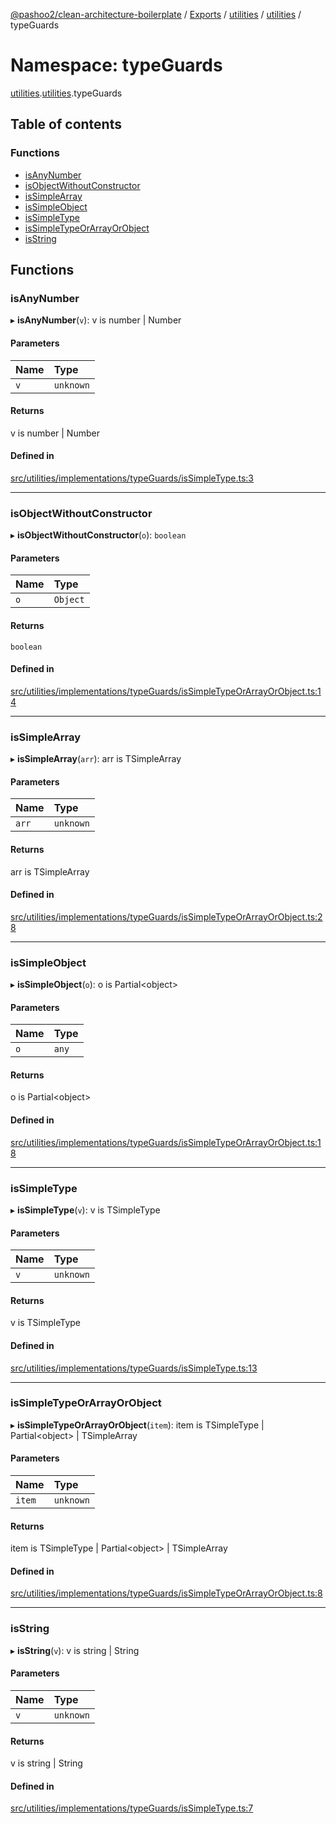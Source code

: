 [@pashoo2/clean-architecture-boilerplate](../README.md) / [Exports](../modules.md) / [utilities](utilities.md) / [utilities](utilities.utilities-1.md) / typeGuards

# Namespace: typeGuards

[utilities](utilities.md).[utilities](utilities.utilities-1.md).typeGuards

## Table of contents

### Functions

- [isAnyNumber](utilities.utilities-1.typeguards.md#isanynumber)
- [isObjectWithoutConstructor](utilities.utilities-1.typeguards.md#isobjectwithoutconstructor)
- [isSimpleArray](utilities.utilities-1.typeguards.md#issimplearray)
- [isSimpleObject](utilities.utilities-1.typeguards.md#issimpleobject)
- [isSimpleType](utilities.utilities-1.typeguards.md#issimpletype)
- [isSimpleTypeOrArrayOrObject](utilities.utilities-1.typeguards.md#issimpletypeorarrayorobject)
- [isString](utilities.utilities-1.typeguards.md#isstring)

## Functions

### isAnyNumber

▸ **isAnyNumber**(`v`): v is number \| Number

#### Parameters

| Name | Type |
| :------ | :------ |
| `v` | `unknown` |

#### Returns

v is number \| Number

#### Defined in

[src/utilities/implementations/typeGuards/isSimpleType.ts:3](https://github.com/pashoo2/clean-architecture-boilerplate/blob/5d0a725/src/utilities/implementations/typeGuards/isSimpleType.ts#L3)

___

### isObjectWithoutConstructor

▸ **isObjectWithoutConstructor**(`o`): `boolean`

#### Parameters

| Name | Type |
| :------ | :------ |
| `o` | `Object` |

#### Returns

`boolean`

#### Defined in

[src/utilities/implementations/typeGuards/isSimpleTypeOrArrayOrObject.ts:14](https://github.com/pashoo2/clean-architecture-boilerplate/blob/5d0a725/src/utilities/implementations/typeGuards/isSimpleTypeOrArrayOrObject.ts#L14)

___

### isSimpleArray

▸ **isSimpleArray**(`arr`): arr is TSimpleArray

#### Parameters

| Name | Type |
| :------ | :------ |
| `arr` | `unknown` |

#### Returns

arr is TSimpleArray

#### Defined in

[src/utilities/implementations/typeGuards/isSimpleTypeOrArrayOrObject.ts:28](https://github.com/pashoo2/clean-architecture-boilerplate/blob/5d0a725/src/utilities/implementations/typeGuards/isSimpleTypeOrArrayOrObject.ts#L28)

___

### isSimpleObject

▸ **isSimpleObject**(`o`): o is Partial<object\>

#### Parameters

| Name | Type |
| :------ | :------ |
| `o` | `any` |

#### Returns

o is Partial<object\>

#### Defined in

[src/utilities/implementations/typeGuards/isSimpleTypeOrArrayOrObject.ts:18](https://github.com/pashoo2/clean-architecture-boilerplate/blob/5d0a725/src/utilities/implementations/typeGuards/isSimpleTypeOrArrayOrObject.ts#L18)

___

### isSimpleType

▸ **isSimpleType**(`v`): v is TSimpleType

#### Parameters

| Name | Type |
| :------ | :------ |
| `v` | `unknown` |

#### Returns

v is TSimpleType

#### Defined in

[src/utilities/implementations/typeGuards/isSimpleType.ts:13](https://github.com/pashoo2/clean-architecture-boilerplate/blob/5d0a725/src/utilities/implementations/typeGuards/isSimpleType.ts#L13)

___

### isSimpleTypeOrArrayOrObject

▸ **isSimpleTypeOrArrayOrObject**(`item`): item is TSimpleType \| Partial<object\> \| TSimpleArray

#### Parameters

| Name | Type |
| :------ | :------ |
| `item` | `unknown` |

#### Returns

item is TSimpleType \| Partial<object\> \| TSimpleArray

#### Defined in

[src/utilities/implementations/typeGuards/isSimpleTypeOrArrayOrObject.ts:8](https://github.com/pashoo2/clean-architecture-boilerplate/blob/5d0a725/src/utilities/implementations/typeGuards/isSimpleTypeOrArrayOrObject.ts#L8)

___

### isString

▸ **isString**(`v`): v is string \| String

#### Parameters

| Name | Type |
| :------ | :------ |
| `v` | `unknown` |

#### Returns

v is string \| String

#### Defined in

[src/utilities/implementations/typeGuards/isSimpleType.ts:7](https://github.com/pashoo2/clean-architecture-boilerplate/blob/5d0a725/src/utilities/implementations/typeGuards/isSimpleType.ts#L7)
